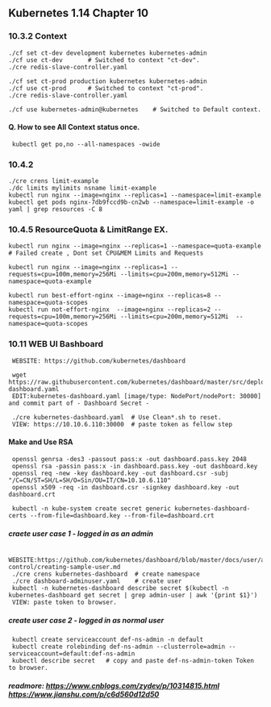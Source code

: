 ## Kubernetes 1.14 Chapter 10

###  10.3.2 Context
    ./cf set ct-dev development kubernetes kubernetes-admin
    ./cf use ct-dev       # Switched to context "ct-dev". 
    ./cre redis-slave-controller.yaml  

    ./cf set ct-prod production kubernetes kubernetes-admin
    ./cf use ct-prod      # Switched to context "ct-prod".
    ./cre redis-slave-controller.yaml

    ./cf use kubernetes-admin@kubernetes    # Switched to Default context. 

#### Q. How to see All Context status once.
     kubectl get po,no --all-namespaces -owide

###  10.4.2
    ./cre crens limit-example 
    ./dc limits mylimits nsname limit-example
    kubectl run nginx --image=nginx --replicas=1 --namespace=limit-example
    kubectl get pods nginx-7db9fccd9b-cn2wb --namespace=limit-example -o yaml | grep resources -C 8


### 10.4.5 ResourceQuota & LimitRange EX. 
    kubectl run nginx --image=nginx --replicas=1 --namespace=quota-example     # Failed create , Dont set CPU&MEM Limits and Requests

    kubectl run nginx --image=nginx --replicas=1 --requests=cpu=100m,memory=256Mi --limits=cpu=200m,memory=512Mi --namespace=quota-example

    kubectl run best-effort-nginx --image=nginx --replicas=8 --namespace=quota-scopes
    kubectl run not-effort-nginx  --image=nginx --replicas=2 --requests=cpu=100m,memory=256Mi --limits=cpu=200m,memory=512Mi  --namespace=quota-scopes





### 10.11 WEB UI Bashboard
     WEBSITE: https://github.com/kubernetes/dashboard
  
     wget https://raw.githubusercontent.com/kubernetes/dashboard/master/src/deploy/recommended/kubernetes-dashboard.yaml
     EDIT:kubernetes-dashboard.yaml [image/type: NodePort/nodePort: 30000] and commit part of - Dashboard Secret -

     ./cre kubernetes-dashboard.yaml  # Use Clean*.sh to reset.
     VIEW: https://10.10.6.110:30000  # paste token as fellow step


#### Make and Use RSA
     openssl genrsa -des3 -passout pass:x -out dashboard.pass.key 2048
     openssl rsa -passin pass:x -in dashboard.pass.key -out dashboard.key
     openssl req -new -key dashboard.key -out dashboard.csr -subj "/C=CN/ST=SH/L=SH/O=Sin/OU=IT/CN=10.10.6.110"
     openssl x509 -req -in dashboard.csr -signkey dashboard.key -out dashboard.crt

     kubectl -n kube-system create secret generic kubernetes-dashboard-certs --from-file=dashboard.key --from-file=dashboard.crt

##### craete user case 1 - logged in as an admin
     WEBSITE:https://github.com/kubernetes/dashboard/blob/master/docs/user/access-control/creating-sample-user.md
     ./cre crens kubernetes-dashboard  # create namespace
     ./cre dashboard-adminuser.yaml    # create user
     kubectl -n kubernetes-dashboard describe secret $(kubectl -n kubernetes-dashboard get secret | grep admin-user | awk '{print $1}')
     VIEW: paste token to browser.

##### create user case 2 - logged in as normal user
     kubectl create serviceaccount def-ns-admin -n default
     kubectl create rolebinding def-ns-admin --clusterrole=admin --serviceaccount=default:def-ns-admin
     kubectl describe secret   # copy and paste def-ns-admin-token Token to browser.

##### readmore: https://www.cnblogs.com/zydev/p/10314815.html    https://www.jianshu.com/p/c6d560d12d50

